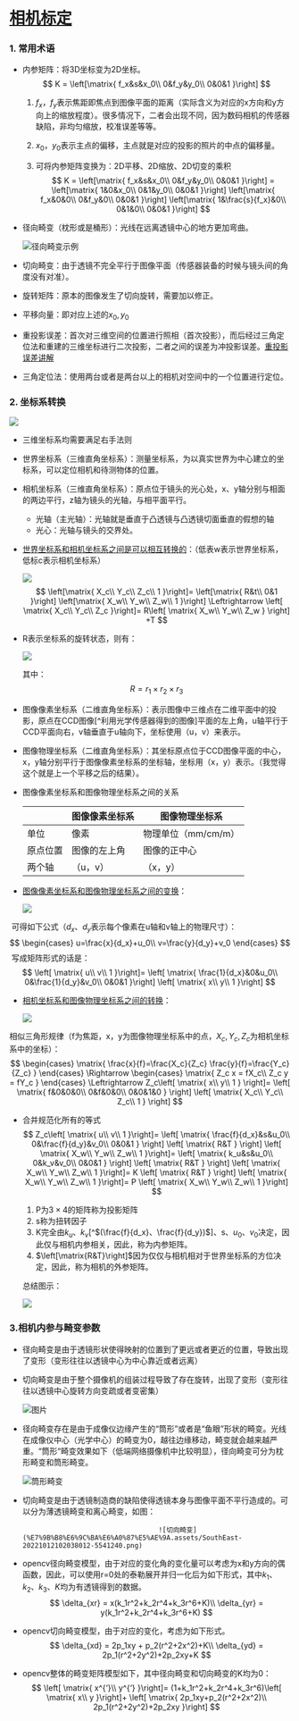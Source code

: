 # [相机标定](https://blog.csdn.net/lql0716/article/details/71973318)

### 1. 常用术语

- 内参矩阵：将3D坐标变为2D坐标。
  $$
  K = \left[\matrix{
   f_x&s&x_0\\
   0&f_y&y_0\\
   0&0&1
  }\right]
  $$

  1. $f_x，f_y$表示焦距即焦点到图像平面的距离（实际含义为对应的x方向和y方向上的缩放程度）。很多情况下，二者会出现不同，因为数码相机的传感器缺陷，非均匀缩放，校准误差等等。

  2. $x_0，y_0$表示主点的偏移，主点就是对应的投影的照片的中点的偏移量。

  3. 可将内参矩阵变换为：2D平移、2D缩放、2D切变的乘积
     $$
     K = \left[\matrix{
      f_x&s&x_0\\
      0&f_y&y_0\\
      0&0&1
     }\right]
      = \left[\matrix{
      1&0&x_0\\
      0&1&y_0\\
      0&0&1
      }\right]
      \left[\matrix{
      f_x&0&0\\
      0&f_y&0\\
      0&0&1
      }\right]
      \left[\matrix{
      1&\frac{s}{f_x}&0\\
      0&1&0\\
      0&0&1
      }\right]
     $$

- 径向畸变（枕形或是桶形）：光线在远离透镜中心的地方更加弯曲。

  ![径向畸变示例](%E7%9B%B8%E6%9C%BA%E6%A0%87%E5%AE%9A.assets/20161018181047173.jpeg)

- 切向畸变：由于透镜不完全平行于图像平面（传感器装备的时候与镜头间的角度没有对准）。
- 旋转矩阵：原本的图像发生了切向旋转，需要加以修正。
- 平移向量：即对应上述的$x_0,y_0$
- 重投影误差：首次对三维空间的位置进行照相（首次投影），而后经过三角定位法和重建的三维坐标进行二次投影，二者之间的误差为冲投影误差。[重投影误差讲解](https://www.cnblogs.com/Jessica-jie/p/7739775.html)
- 三角定位法：使用两台或者是两台以上的相机对空间中的一个位置进行定位。

### 2. 坐标系转换

![](%E7%9B%B8%E6%9C%BA%E6%A0%87%E5%AE%9A.assets/watermark,type_ZmFuZ3poZW5naGVpdGk,shadow_10,text_aHR0cHM6Ly95aW5qaW5qaW5nLmJsb2cuY3Nkbi5uZXQ=,size_16,color_FFFFFF,t_70.png)

- 三维坐标系均需要满足右手法则

- 世界坐标系（三维直角坐标系）：测量坐标系，为以真实世界为中心建立的坐标系，可以定位相机和待测物体的位置。

- 相机坐标系（三维直角坐标系）：原点位于镜头的光心处，x、y轴分别与相面的两边平行，z轴为镜头的光轴，与相平面平行。

  - 光轴（主光轴）：光轴就是垂直于凸透镜与凸透镜切面垂直的假想的轴
  - 光心：光轴与镜头的交界处。

- [世界坐标系和相机坐标系之间是可以相互转换的](https://blog.csdn.net/qq_15029743/article/details/90215104)：（低表w表示世界坐标系，低标c表示相机坐标系）

  ![](https://img-blog.csdnimg.cn/20190515102114326.png?x-oss-process=image/watermark,type_ZmFuZ3poZW5naGVpdGk,shadow_10,text_aHR0cHM6Ly95aW5qaW5qaW5nLmJsb2cuY3Nkbi5uZXQ=,size_16,color_FFFFFF,t_70)
  $$
  \left[\matrix{
  X_c\\
  Y_c\\
  Z_c\\
  1
  }\right]=
  \left[\matrix{
  R&t\\
  0&1
  }\right]
  \left[\matrix{
  X_w\\
  Y_w\\
  Z_w\\
  1
  }\right]
  \Leftrightarrow
  \left[
  \matrix{
  X_c\\
  Y_c\\
  Z_c
  }\right]=
  R\left[
  \matrix{
  X_w\\
  Y_w\\
  Z_w
  }
  \right]
  +T
  $$

- R表示坐标系的旋转状态，则有：

  ![](https://img-blog.csdnimg.cn/20190515105636495.png?x-oss-process=image/watermark,type_ZmFuZ3poZW5naGVpdGk,shadow_10,text_aHR0cHM6Ly95aW5qaW5qaW5nLmJsb2cuY3Nkbi5uZXQ=,size_16,color_FFFFFF,t_70)

  其中：
  $$
  R = r_1 \times r_2 \times r_3
  $$

- 图像像素坐标系（二维直角坐标系）：表示图像中三维点在二维平面中的投影，原点在CCD图像[^利用光学传感器得到的图像]平面的左上角，u轴平行于CCD平面向右，v轴垂直于u轴向下，坐标使用（u，v）来表示。

- 图像物理坐标系（二维直角坐标系）：其坐标原点位于CCD图像平面的中心，x，y轴分别平行于图像像素坐标系的坐标轴，坐标用（x，y）表示。（我觉得这个就是上一个平移之后的结果）。

- 图像像素坐标系和图像物理坐标系之间的关系

  |          | 图像像素坐标系 | 图像物理坐标系      |
  | -------- | -------------- | ------------------- |
  | 单位     | 像素           | 物理单位（mm/cm/m） |
  | 原点位置 | 图像的左上角   | 图像的正中心        |
  | 两个轴   | （u，v）       | （x，y）            |

- [图像像素坐标系和图像物理坐标系之间的变换](https://blog.csdn.net/qq_15029743/article/details/90215104)：

  ![](%E7%9B%B8%E6%9C%BA%E6%A0%87%E5%AE%9A.assets/watermark,type_ZmFuZ3poZW5naGVpdGk,shadow_10,text_aHR0cHM6Ly95aW5qaW5qaW5nLmJsb2cuY3Nkbi5uZXQ=,size_16,color_FFFFFF,t_70-20221011190007558.png)

​	可得如下公式（$d_x、d_y$表示每个像素在u轴和v轴上的物理尺寸）：
$$
\begin{cases}
u=\frac{x}{d_x}+u_0\\
v=\frac{y}{d_y}+v_0
\end{cases}
$$
​	写成矩阵形式的话是：
$$
\left[
\matrix{
u\\
v\\
1
}\right]=
\left[
\matrix{
\frac{1}{d_x}&0&u_0\\
0&\frac{1}{d_y}&v_0\\
0&0&1
}\right]
\left[
\matrix{
x\\
y\\
1
}\right]
$$

- [相机坐标系和图像物理坐标系之间的转换](https://blog.csdn.net/qq_15029743/article/details/90215104)：

  ![](%E7%9B%B8%E6%9C%BA%E6%A0%87%E5%AE%9A.assets/watermark,type_ZmFuZ3poZW5naGVpdGk,shadow_10,text_aHR0cHM6Ly95aW5qaW5qaW5nLmJsb2cuY3Nkbi5uZXQ=,size_16,color_FFFFFF,t_70-20221011192107784.png)

  

相似三角形规律（f为焦距，x，y为图像物理坐标系中的点，$X_c,Y_c,Z_c$为相机坐标系中的坐标）：
$$
\begin{cases}
\matrix{
\frac{x}{f}=\frac{X_c}{Z_c}
\frac{y}{f}=\frac{Y_c}{Z_c}
}
\end{cases}
\Rightarrow
\begin{cases}
\matrix{
Z_c x = fX_c\\
Z_c y = fY_c
}
\end{cases}
\Leftrightarrow
Z_c\left[
\matrix{
x\\
y\\
1
}
\right]=
\left[
\matrix{
f&0&0&0\\
0&f&0&0\\
0&0&1&0
}
\right]
\left[
\matrix{
X_c\\
Y_c\\
Z_c\\
1
}
\right]
$$

- 合并规范化所有的等式
  $$
  Z_c\left[
  \matrix{
  u\\
  v\\
  1
  }\right]=
  \left[
  \matrix{
  \frac{f}{d_x}&s&u_0\\
  0&\frac{f}{d_y}&v_0\\
  0&0&1
  }
  \right]
  \left[
  \matrix{
  R&T
  }
  \right]
  \left[
  \matrix{
  X_w\\
  Y_w\\
  Z_w\\
  1
  }\right]=
  \left[
  \matrix{
  k_u&s&u_0\\
  0&k_v&v_0\\
  0&0&1
  }
  \right]
  \left[
  \matrix{
  R&T
  }
  \right]
  \left[
  \matrix{
  X_w\\
  Y_w\\
  Z_w\\
  1
  }\right]=
  K
  \left[
  \matrix{
  R&T
  }
  \right]
  \left[
  \matrix{
  X_w\\
  Y_w\\
  Z_w\\
  1
  }\right]=
  P
  \left[
  \matrix{
  X_w\\
  Y_w\\
  Z_w\\
  1
  }\right]
  $$
  

  1. P为$3\times4$的矩阵称为投影矩阵
  2. s称为扭转因子
  3. K完全由$k_u、k_v$[^$(\frac{f}{d_x}、\frac{f}{d_y})$]、s、$u_0、v_0$决定，因此仅与相机内参相关，因此，称为内参矩阵。
  4. $\left[\matrix{R&T}\right]$因为仅仅与相机相对于世界坐标系的方位决定，因此，称为相机的外参矩阵。

  总结图示：

  ![](%E7%9B%B8%E6%9C%BA%E6%A0%87%E5%AE%9A.assets/watermark,type_ZmFuZ3poZW5naGVpdGk,shadow_10,text_aHR0cHM6Ly95aW5qaW5qaW5nLmJsb2cuY3Nkbi5uZXQ=,size_16,color_FFFFFF,t_70-20221011195052931.png)

### 3.相机内参与畸变参数

- 径向畸变是由于透镜形状使得映射的位置到了更远或者更近的位置，导致出现了变形（变形往往以透镜中心为中心靠近或者远离）

- 切向畸变是由于整个摄像机的组装过程导致了存在旋转，出现了变形（变形往往以透镜中心旋转方向变疏或者变密集）

  ![图片](%E7%9B%B8%E6%9C%BA%E6%A0%87%E5%AE%9A.assets/SouthEast-5540778.png)

- 径向畸变存在是由于成像仪边缘产生的“筒形”或者是“鱼眼”形状的畸变。光线在成像仪中心（光学中心）的畸变为0，越往边缘移动，畸变就会越来越严重。“筒形“畸变效果如下（低端网络摄像机中比较明显），径向畸变可分为枕形畸变和筒形畸变。

  ![筒形畸变](%E7%9B%B8%E6%9C%BA%E6%A0%87%E5%AE%9A.assets/SouthEast-20221012102010030.png)

- 切向畸变是由于透镜制造商的缺陷使得透镜本身与图像平面不平行造成的。可以分为薄透镜畸变和离心畸变，如图：

    						  			![切向畸变](%E7%9B%B8%E6%9C%BA%E6%A0%87%E5%AE%9A.assets/SouthEast-20221012102038012-5541240.png)

- opencv径向畸变模型，由于对应的变化角的变化量可以考虑为x和y方向的偶函数，因此，可以使用r=0处的泰勒展开并归一化后为如下形式，其中$k_1、k_2、k_3、K$均为有透镜得到的数据。
  $$
  \delta_{xr} = x(k_1r^2+k_2r^4+k_3r^6+K)\\
  \delta_{yr} = y(k_1r^2+k_2r^4+k_3r^6+K)
  $$

- opencv切向畸变模型，由于对应的变化，考虑为如下形式。
  $$
  \delta_{xd} = 2p_1xy + p_2(r^2+2x^2)+K\\
  \delta_{yd} = 2p_1(r^2+2y^2)+2p_2xy+K
  $$

- opencv整体的畸变矩阵模型如下，其中径向畸变和切向畸变的K均为0：
  $$
  \left[
  \matrix{
  x^{‘}\\
  y^{‘}
  }\right]=
  (1+k_1r^2+k_2r^4+k_3r^6)\left[
  \matrix{
  x\\
  y
  }\right]+
  \left[
  \matrix{
  2p_1xy+p_2(r^2+2x^2)\\
  2p_1(r^2+2y^2)+2p_2xy
  }\right]
  $$